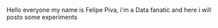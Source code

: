 Hello everyone my name is Felipe Piva, i'm a Data fanatic and here i will posto some experiments

<!---
FelipePiva03/FelipePiva03 is a ✨ special ✨ repository because its `README.md` (this file) appears on your GitHub profile.
You can click the Preview link to take a look at your changes.
--->
